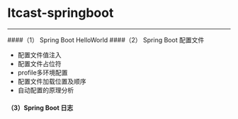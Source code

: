 # Itcast-springboot
---

####（1） Spring Boot HelloWorld
####（2） Spring Boot  配置文件

   - 配置文件值注入
   - 配置文件占位符
   - profile多环境配置
   - 配置文件加载位置及顺序
   - 自动配置的原理分析
#### （3）Spring Boot 日志





